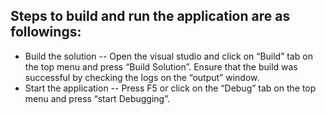 ## Steps to build and run the application are as followings:
- Build the solution -- Open the visual studio and click on “Build” tab on the top menu and press “Build Solution”. Ensure that the build was successful by checking the logs on the “output” window.
- Start the application -- Press F5 or click on the “Debug” tab on the top menu and press “start Debugging”.
